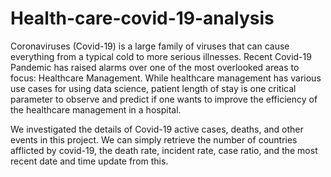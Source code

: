 # Health-care-covid-19-analysis

Coronaviruses (Covid-19) is a large family of viruses that can cause everything from a typical cold to more serious illnesses. Recent Covid-19 Pandemic has raised alarms over one of the most overlooked areas to focus: Healthcare Management. While healthcare management has various use cases for using data science, patient length of stay is one critical parameter to observe and predict if one wants to improve the efficiency of the healthcare management in a hospital. 

 

We investigated the details of Covid-19 active cases, deaths, and other events in this project. We can simply retrieve the number of countries afflicted by covid-19, the death rate, incident rate, case ratio, and the most recent date and time update from this. 
